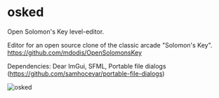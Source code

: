 ﻿# osked
Open Solomon's Key level-editor.

Editor for an open source clone of the classic arcade "Solomon's Key".
https://github.com/mdodis/OpenSolomonsKey

Dependencies:
Dear ImGui, SFML, Portable file dialogs (https://github.com/samhocevar/portable-file-dialogs)

![osked](https://dl.dropbox.com/s/h9bns86jwwfg5b3/osked.jpg?dl=0)

